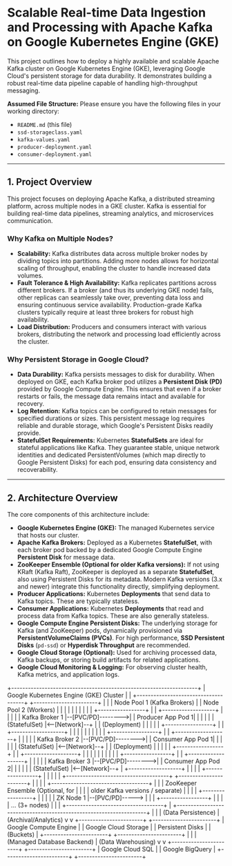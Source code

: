 # Scalable Real-time Data Ingestion and Processing with Apache Kafka on Google Kubernetes Engine (GKE)

This project outlines how to deploy a highly available and scalable Apache Kafka cluster on Google Kubernetes Engine (GKE), leveraging Google Cloud's persistent storage for data durability. It demonstrates building a robust real-time data pipeline capable of handling high-throughput messaging.

**Assumed File Structure:**
Please ensure you have the following files in your working directory:
* `README.md` (this file)
* `ssd-storageclass.yaml`
* `kafka-values.yaml`
* `producer-deployment.yaml`
* `consumer-deployment.yaml`

---

## 1. Project Overview

This project focuses on deploying Apache Kafka, a distributed streaming platform, across multiple nodes in a GKE cluster. Kafka is essential for building real-time data pipelines, streaming analytics, and microservices communication.

### Why Kafka on Multiple Nodes?

* **Scalability:** Kafka distributes data across multiple broker nodes by dividing topics into partitions. Adding more nodes allows for horizontal scaling of throughput, enabling the cluster to handle increased data volumes.
* **Fault Tolerance & High Availability:** Kafka replicates partitions across different brokers. If a broker (and thus its underlying GKE node) fails, other replicas can seamlessly take over, preventing data loss and ensuring continuous service availability. Production-grade Kafka clusters typically require at least three brokers for robust high availability.
* **Load Distribution:** Producers and consumers interact with various brokers, distributing the network and processing load efficiently across the cluster.

### Why Persistent Storage in Google Cloud?

* **Data Durability:** Kafka persists messages to disk for durability. When deployed on GKE, each Kafka broker pod utilizes a **Persistent Disk (PD)** provided by Google Compute Engine. This ensures that even if a broker restarts or fails, the message data remains intact and available for recovery.
* **Log Retention:** Kafka topics can be configured to retain messages for specified durations or sizes. This persistent message log requires reliable and durable storage, which Google's Persistent Disks readily provide.
* **StatefulSet Requirements:** Kubernetes **StatefulSets** are ideal for stateful applications like Kafka. They guarantee stable, unique network identities and dedicated PersistentVolumes (which map directly to Google Persistent Disks) for each pod, ensuring data consistency and recoverability.

---

## 2. Architecture Overview

The core components of this architecture include:

* **Google Kubernetes Engine (GKE):** The managed Kubernetes service that hosts our cluster.
* **Apache Kafka Brokers:** Deployed as a Kubernetes **StatefulSet**, with each broker pod backed by a dedicated Google Compute Engine **Persistent Disk** for message data.
* **ZooKeeper Ensemble (Optional for older Kafka versions):** If not using KRaft (Kafka Raft), ZooKeeper is deployed as a separate **StatefulSet**, also using Persistent Disks for its metadata. Modern Kafka versions (3.x and newer) integrate this functionality directly, simplifying deployment.
* **Producer Applications:** Kubernetes **Deployments** that send data to Kafka topics. These are typically stateless.
* **Consumer Applications:** Kubernetes **Deployments** that read and process data from Kafka topics. These are also generally stateless.
* **Google Compute Engine Persistent Disks:** The underlying storage for Kafka (and ZooKeeper) pods, dynamically provisioned via **PersistentVolumeClaims (PVCs)**. For high performance, **SSD Persistent Disks** (`pd-ssd`) or **Hyperdisk Throughput** are recommended.
* **Google Cloud Storage (Optional):** Used for archiving processed data, Kafka backups, or storing build artifacts for related applications.
* **Google Cloud Monitoring & Logging:** For observing cluster health, Kafka metrics, and application logs.

+-------------------------------------------------------------------+
|               Google Kubernetes Engine (GKE) Cluster              |
| +-------------------------------------+ +-----------------------+ |
| | Node Pool 1 (Kafka Brokers)         | | Node Pool 2 (Workers) | |
| |                                     | |                       | |
| | +-----------------+                 | | +-------------------+ | |
| | | Kafka Broker 1  |--[PVC/PD]-------->| | Producer App Pod 1| | |
| | | (StatefulSet)   |&lt;--[Network]--+   | | (Deployment)      | | |
| | +-----------------+             |   | +-------------------+ | |
| |                                 |   |                       | |
| | +-----------------+             |   | +-------------------+ | |
| | | Kafka Broker 2  |--[PVC/PD]-------->| | Consumer App Pod 1| | |
| | | (StatefulSet)   |&lt;--[Network]--+   | | (Deployment)      | | |
| | +-----------------+             |   | +-------------------+ | |
| |                                 |   |                       | |
| | +-----------------+             |   | +-------------------+ | |
| | | Kafka Broker 3  |--[PVC/PD]-------->| | Consumer App Pod 2| | |
| | | (StatefulSet)   |&lt;--[Network]--+   | +-------------------+ | |
| | +-----------------+                 | |                       | |
| +-------------------------------------+ +-----------------------+ |
|                                                                   |
| +-----------------------------------+                             |
| | ZooKeeper Ensemble (Optional, for |                             |
| | older Kafka versions / separate)  |                             |
| | +-----------------+               |                             |
| | | ZK Node 1       |--[PVC/PD]----->                             |
| | +-----------------+               |                             |
| | ... (3+ nodes)                    |                             |
| +-----------------------------------+                             |
+-------------------------------------------------------------------+
|                                       |
| (Data Persistence)                    | (Archival/Analytics)
v                                       v
+-----------------------+              +-----------------------+
| Google Compute Engine |              | Google Cloud Storage  |
| Persistent Disks      |              | (Buckets)             |
+-----------------------+              +-----------------------+
|                                       |
| (Managed Database Backend)            | (Data Warehousing)
v                                       v
+-----------------------+              +-----------------------+
| Google Cloud SQL      |              | Google BigQuery       |
+-----------------------+              +-----------------------+

